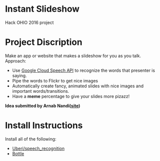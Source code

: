 # Instant Slideshow
Hack OHIO 2016 project 

# Project Discription
Make an app or website that makes a slideshow for you as you talk. Approach:

- Use [Google Cloud Speech API](https://cloud.google.com/speech/) to recognize the words that presenter is saying.
- Pipe the words to Flickr to get nice images
- Automatically create fancy, animated slides with nice images and important words/transitions.
- Have a **meme** percentage to give your slides more pizazz! 

**Idea submitted by Arnab Nandi([site](http://arnab.org))**

# Install Instructions
Install all of the following:

- [Uberi/speech_recognition](https://github.com/Uberi/speech_recognition)
- [Bottle](http://bottlepy.org/docs/dev/tutorial.html#quickstart-hello-world)
